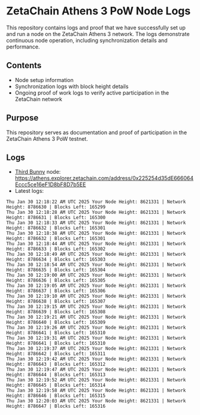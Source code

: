 # ZetaChain Athens 3 PoW Node Logs
This repository contains logs and proof that we have successfully set up and run a node on the ZetaChain Athens 3 network. The logs demonstrate continuous node operation, including synchronization details and performance.

## Contents
- Node setup information
- Synchronization logs with block height details
- Ongoing proof of work logs to verify active participation in the ZetaChain network

## Purpose
This repository serves as documentation and proof of participation in the ZetaChain Athens 3 PoW testnet.

## Logs

- [Third Bunny](https://thirdbunny.xyz/) node: https://athens.explorer.zetachain.com/address/0x225254d35dE666064Eccc5ce16eF1D8bF8D7b5EE
- Latest logs:
```
Thu Jan 30 12:18:22 AM UTC 2025 Your Node Height: 8621331 | Network Height: 8786630 | Blocks Left: 165299
Thu Jan 30 12:18:28 AM UTC 2025 Your Node Height: 8621331 | Network Height: 8786631 | Blocks Left: 165300
Thu Jan 30 12:18:33 AM UTC 2025 Your Node Height: 8621331 | Network Height: 8786632 | Blocks Left: 165301
Thu Jan 30 12:18:38 AM UTC 2025 Your Node Height: 8621331 | Network Height: 8786632 | Blocks Left: 165301
Thu Jan 30 12:18:44 AM UTC 2025 Your Node Height: 8621331 | Network Height: 8786633 | Blocks Left: 165302
Thu Jan 30 12:18:49 AM UTC 2025 Your Node Height: 8621331 | Network Height: 8786634 | Blocks Left: 165303
Thu Jan 30 12:18:54 AM UTC 2025 Your Node Height: 8621331 | Network Height: 8786635 | Blocks Left: 165304
Thu Jan 30 12:19:00 AM UTC 2025 Your Node Height: 8621331 | Network Height: 8786636 | Blocks Left: 165305
Thu Jan 30 12:19:05 AM UTC 2025 Your Node Height: 8621331 | Network Height: 8786637 | Blocks Left: 165306
Thu Jan 30 12:19:10 AM UTC 2025 Your Node Height: 8621331 | Network Height: 8786638 | Blocks Left: 165307
Thu Jan 30 12:19:15 AM UTC 2025 Your Node Height: 8621331 | Network Height: 8786639 | Blocks Left: 165308
Thu Jan 30 12:19:21 AM UTC 2025 Your Node Height: 8621331 | Network Height: 8786640 | Blocks Left: 165309
Thu Jan 30 12:19:26 AM UTC 2025 Your Node Height: 8621331 | Network Height: 8786641 | Blocks Left: 165310
Thu Jan 30 12:19:31 AM UTC 2025 Your Node Height: 8621331 | Network Height: 8786641 | Blocks Left: 165310
Thu Jan 30 12:19:37 AM UTC 2025 Your Node Height: 8621331 | Network Height: 8786642 | Blocks Left: 165311
Thu Jan 30 12:19:42 AM UTC 2025 Your Node Height: 8621331 | Network Height: 8786643 | Blocks Left: 165312
Thu Jan 30 12:19:47 AM UTC 2025 Your Node Height: 8621331 | Network Height: 8786644 | Blocks Left: 165313
Thu Jan 30 12:19:52 AM UTC 2025 Your Node Height: 8621331 | Network Height: 8786645 | Blocks Left: 165314
Thu Jan 30 12:19:58 AM UTC 2025 Your Node Height: 8621331 | Network Height: 8786646 | Blocks Left: 165315
Thu Jan 30 12:20:03 AM UTC 2025 Your Node Height: 8621331 | Network Height: 8786647 | Blocks Left: 165316
```
